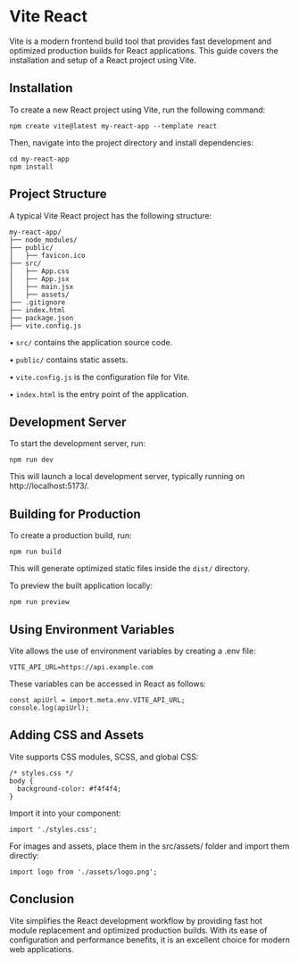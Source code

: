 # Vite React

Vite is a modern frontend build tool that provides fast development and optimized production builds for React applications. This guide covers the installation and setup of a React project using Vite.

## Installation

To create a new React project using Vite, run the following command:

```
npm create vite@latest my-react-app --template react
```

Then, navigate into the project directory and install dependencies:

```
cd my-react-app
npm install
```

## Project Structure

A typical Vite React project has the following structure:

```
my-react-app/
├── node_modules/
├── public/
│   ├── favicon.ico
├── src/
│   ├── App.css
│   ├── App.jsx
│   ├── main.jsx
│   ├── assets/
├── .gitignore
├── index.html
├── package.json
├── vite.config.js
```

• `src/` contains the application source code.

• `public/` contains static assets.

• `vite.config.js` is the configuration file for Vite.

• `index.html` is the entry point of the application.

## Development Server

To start the development server, run:

```
npm run dev
```

This will launch a local development server, typically running on http://localhost:5173/.

## Building for Production

To create a production build, run:

```
npm run build
```

This will generate optimized static files inside the `dist/` directory.

To preview the built application locally:

```
npm run preview
```

## Using Environment Variables

Vite allows the use of environment variables by creating a .env file:

```
VITE_API_URL=https://api.example.com
```

These variables can be accessed in React as follows:

```
const apiUrl = import.meta.env.VITE_API_URL;
console.log(apiUrl);
```

## Adding CSS and Assets

Vite supports CSS modules, SCSS, and global CSS:

```
/* styles.css */
body {
  background-color: #f4f4f4;
}
```

Import it into your component:

```
import './styles.css';
```

For images and assets, place them in the src/assets/ folder and import them directly:

```
import logo from './assets/logo.png';
```

## Conclusion

Vite simplifies the React development workflow by providing fast hot module replacement and optimized production builds. With its ease of configuration and performance benefits, it is an excellent choice for modern web applications.